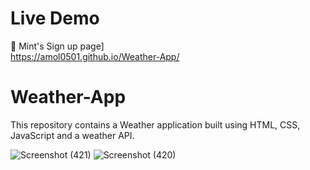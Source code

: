 # Live Demo
  🔗 Mint's Sign up page]<br>https://amol0501.github.io/Weather-App/

# Weather-App
This repository contains a Weather application built using HTML, CSS, JavaScript and a weather API. 

![Screenshot (421)](https://github.com/Amol0501/Weather-App/assets/101963499/d3450902-ba56-40ee-a7f7-bbae5f78fd65)
![Screenshot (420)](https://github.com/Amol0501/Weather-App/assets/101963499/1de17391-53ac-482d-81c7-df8027e3fb3a)
